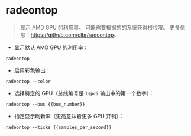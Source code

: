 # radeontop

> 显示 AMD GPU 的利用率。
> 可能需要根据您的系统获得根权限。
> 更多信息：<https://github.com/clbr/radeontop>。

- 显示默认 AMD GPU 的利用率：

`radeontop`

- 启用彩色输出：

`radeontop --color`

- 选择特定的 GPU（总线编号是 `lspci` 输出中的第一个数字）：

`radeontop --bus {{bus_number}}`

- 指定显示刷新率（更高意味着更多 GPU 开销）：

`radeontop --ticks {{samples_per_second}}`